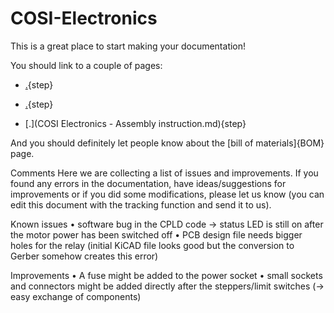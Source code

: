 # COSI-Electronics

This is a great place to start making your documentation!

You should link to a couple of pages:

* [.](testpage1.md){step}
* [.](testpage2.md){step}

* [.](COSI Electronics - Assembly instruction.md){step}

And you should definitely let people know about the [bill of materials]{BOM} page.


Comments
Here we are collecting a list of issues and improvements. If you found any errors in the documentation, have ideas/suggestions for improvements or if you did some modifications, please let us know (you can edit this document with the tracking function and send it to us).

Known issues
•	software bug in the CPLD code → status LED is still on after the motor power has been switched off
•	PCB design file needs bigger holes for the relay (initial KiCAD file looks good but the conversion to Gerber somehow creates this error)

Improvements
•	A fuse might be added to the power socket
•	small sockets and connectors might be added directly after the steppers/limit switches (→ easy exchange of components)
